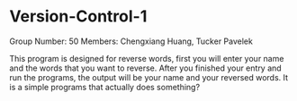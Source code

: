 # Version-Control-1
Group Number: 50
Members: Chengxiang Huang, Tucker Pavelek

This program is designed for reverse words, first you will enter your name and the words that you want to reverse. After you finished your entry and run the programs, the output will be your name and your reversed words. It is a simple programs that actually does something?
